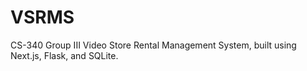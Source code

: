 # VSRMS
CS-340 Group III Video Store Rental Management System, built using Next.js, Flask, and SQLite.
